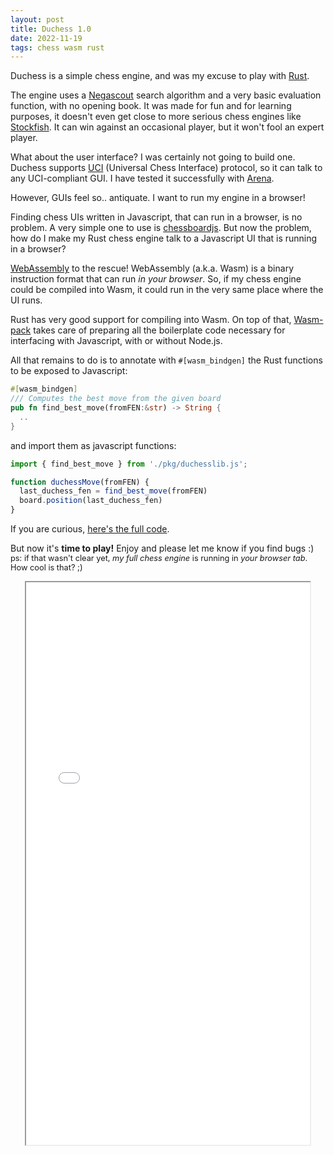 ```yaml
---
layout: post
title: Duchess 1.0
date: 2022-11-19
tags: chess wasm rust
---
```


Duchess is a simple chess engine, and was my excuse to play with <a href="https://www.rust-lang.org">Rust</a>.

The engine uses a <a href="https://en.wikipedia.org/wiki/Principal_variation_search">Negascout</a> search algorithm and a very basic evaluation function, with no opening book.
It was made for fun and for learning purposes, it doesn't even get close to more serious chess engines like <a href="https://stockfishchess.org">Stockfish</a>. It can win against an occasional player, but it won't fool an expert player.

What about the user interface? I was certainly not going to build one.
Duchess supports <a href="https://en.wikipedia.org/wiki/Universal_Chess_Interface">UCI</a> (Universal Chess Interface) protocol, so it can talk to any UCI-compliant GUI.
I have tested it successfully with <a href="http://www.playwitharena.de">Arena</a>.

However, GUIs feel so.. antiquate. I want to run my engine in a browser!

Finding chess UIs written in Javascript, that can run in a browser, is no problem.
A very simple one to use is <a href="https://chessboardjs.com">chessboardjs</a>.
But now the problem, how do I make my Rust chess engine talk to a Javascript UI that is running in a browser?

<a href="https://webassembly.org">WebAssembly</a> to the rescue!
WebAssembly (a.k.a. Wasm) is a binary instruction format that can run _in your browser_.
So, if my chess engine could be compiled into Wasm, it could run in the very same place where the UI runs.

Rust has very good support for compiling into Wasm.
On top of that, <a href="https://github.com/rustwasm/wasm-pack">Wasm-pack</a>
takes care of preparing all the boilerplate code necessary for interfacing with
Javascript, with or without Node.js.

All that remains to do is to annotate with `#[wasm_bindgen]` the Rust functions to be exposed to Javascript:
```rust
#[wasm_bindgen]
/// Computes the best move from the given board
pub fn find_best_move(fromFEN:&str) -> String {
  ..
}
```
and import them as javascript functions:
```javascript
import { find_best_move } from './pkg/duchesslib.js';

function duchessMove(fromFEN) {
  last_duchess_fen = find_best_move(fromFEN)
  board.position(last_duchess_fen)
}
```

If you are curious,
<a href="https://github.com/swingbit/duchess/tree/wasm">here's the full code</a>.

But now it's <strong>time to play!</strong>
Enjoy and please let me know if you find bugs :)
<br>
<span style="font-size: .8rem">ps: if that wasn't clear yet, _my full chess engine_ is running in _your browser tab_.
How cool is that? ;)</span>

<center>
<iframe width="90%" height="900px"
  src="/duchess/duchess.html"
  title="Duchess">
</iframe>
</center>



